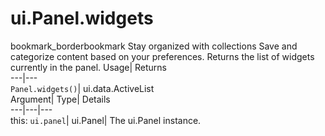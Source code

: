  
#  ui.Panel.widgets
bookmark_borderbookmark Stay organized with collections  Save and categorize content based on your preferences. 
Returns the list of widgets currently in the panel. 
Usage| Returns  
---|---  
`Panel.widgets()`| ui.data.ActiveList  
Argument| Type| Details  
---|---|---  
this: `ui.panel`| ui.Panel| The ui.Panel instance.  
